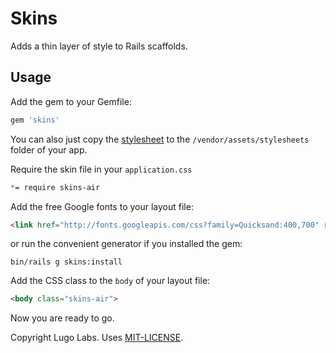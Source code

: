 Skins
=====

Adds a thin layer of style to Rails scaffolds.

Usage
-----

Add the gem to your Gemfile:

```ruby
gem 'skins'
```

You can also just copy the [stylesheet](https://raw.githubusercontent.com/lugolabs/skins/master/vendor/assets/stylesheets/skins-air.css) to the `/vendor/assets/stylesheets` folder of your app.

Require the skin file in your `application.css`

```css
*= require skins-air
```

Add the free Google fonts to your layout file:

```html
<link href="http://fonts.googleapis.com/css?family=Quicksand:400,700" rel="stylesheet" type="text/css" />
```

or run the convenient generator if you installed the gem:

```shell
bin/rails g skins:install
```

Add the CSS class to the `body` of your layout file:

```html
<body class="skins-air">
```

Now you are ready to go.


Copyright Lugo Labs. Uses [MIT-LICENSE](http://opensource.org/licenses/MIT).
